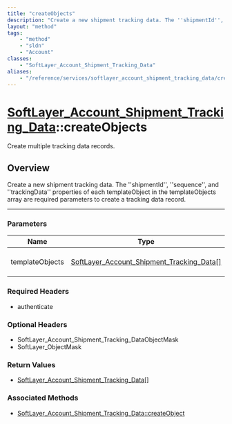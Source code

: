 ```yaml
---
title: "createObjects"
description: "Create a new shipment tracking data. The ''shipmentId'', ''sequence'', and ''trackingData'' properties of each templateO... "
layout: "method"
tags:
    - "method"
    - "sldn"
    - "Account"
classes:
    - "SoftLayer_Account_Shipment_Tracking_Data"
aliases:
    - "/reference/services/softlayer_account_shipment_tracking_data/createObjects"
---
```

# [SoftLayer_Account_Shipment_Tracking_Data](/reference/services/SoftLayer_Account_Shipment_Tracking_Data)::createObjects

Create multiple tracking data records.


## Overview 
Create a new shipment tracking data. The ''shipmentId'', ''sequence'', and ''trackingData'' properties of each templateObject in the templateObjects array are required parameters to create a tracking data record. 

-----

### Parameters 
|Name | Type | Description |
| --- | --- | --- |
|templateObjects| <a href='/reference/datatypes/SoftLayer_Account_Shipment_Tracking_Data'>SoftLayer_Account_Shipment_Tracking_Data[] </a>| An array of SoftLayer_Account_Shipment_Tracking_Data objects that you wish to create.|


### Required Headers
* authenticate


### Optional Headers
* SoftLayer_Account_Shipment_Tracking_DataObjectMask
* SoftLayer_ObjectMask

### Return Values
* <a href='/reference/datatypes/SoftLayer_Account_Shipment_Tracking_Data'>SoftLayer_Account_Shipment_Tracking_Data[] </a>


### Associated Methods

*  [SoftLayer_Account_Shipment_Tracking_Data::createObject](/reference/services/SoftLayer_Account_Shipment_Tracking_Data/createObject )




